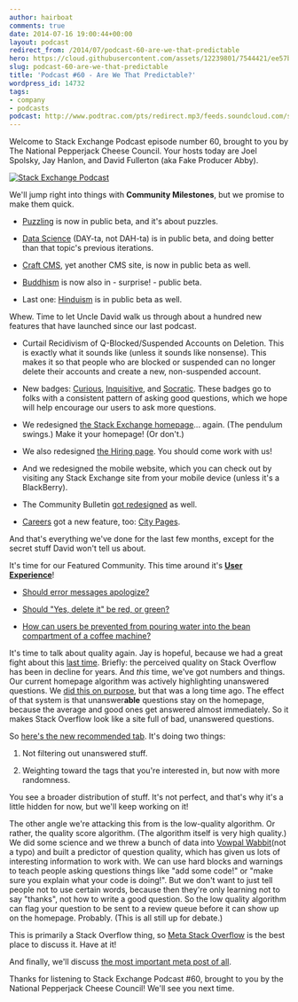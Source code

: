 ```yaml
---
author: hairboat
comments: true
date: 2014-07-16 19:00:44+00:00
layout: podcast
redirect_from: /2014/07/podcast-60-are-we-that-predictable
hero: https://cloud.githubusercontent.com/assets/12239801/7544421/ee57b6aa-f59a-11e4-8d24-4cf85b5646a9.jpg
slug: podcast-60-are-we-that-predictable
title: 'Podcast #60 - Are We That Predictable?'
wordpress_id: 14732
tags:
- company
- podcasts
podcast: http://www.podtrac.com/pts/redirect.mp3/feeds.soundcloud.com/stream/158893545-stack-exchange-stack-exchange-podcast-episode-60-are-we-that-predictable.mp3
---
```


Welcome to Stack Exchange Podcast episode number 60, brought to you by The National Pepperjack Cheese Council. Your hosts today are Joel Spolsky, Jay Hanlon, and David Fullerton (aka Fake Producer Abby).

[![Stack Exchange Podcast](http://blog.stackoverflow.com/wp-content/uploads/podcast-og.png)](http://blog.stackoverflow.com/2014/07/podcast-60-are-we-that-predictable/podcast-og/)

We'll jump right into things with **Community Milestones**, but we promise to make them quick.



	
  * [Puzzling](http://puzzling.stackexchange.com/) is now in public beta, and it's about puzzles.

	
  * [Data Science](http://datascience.stackexchange.com/) (DAY-ta, not DAH-ta) is in public beta, and doing better than that topic's previous iterations.

	
  * [Craft CMS](http://craftcms.stackexchange.com/), yet another CMS site, is now in public beta as well.

	
  * [Buddhism](http://buddhism.stackexchange.com/) is now also in - surprise! - public beta.

	
  * Last one: [Hinduism](http://hinduism.stackexchange.com/) is in public beta as well.


Whew. Time to let Uncle David walk us through about a hundred new features that have launched since our last podcast.

	
  * Curtail Recidivism of Q-Blocked/Suspended Accounts on Deletion. This is exactly what it sounds like (unless it sounds like nonsense). This makes it so that people who are blocked or suspended can no longer delete their accounts and create a new, non-suspended account.

	
  * New badges: [Curious](http://meta.stackexchange.com/help/badges/242/curious), [Inquisitive](http://meta.stackexchange.com/help/badges/243/inquisitive), and [Socratic](http://meta.stackexchange.com/help/badges/244/socratic). These badges go to folks with a consistent pattern of asking good questions, which we hope will help encourage our users to ask more questions.

	
  * We redesigned [the Stack Exchange homepage](http://stackexchange.com/)... again. (The pendulum swings.) Make it your homepage! (Or don't.)

	
  * We also redesigned [the Hiring page](http://stackexchange.com/work-here). You should come work with us!

	
  * And we redesigned the mobile website, which you can check out by visiting any Stack Exchange site from your mobile device (unless it's a BlackBerry).

	
  * The Community Bulletin [got redesigned](http://meta.stackexchange.com/questions/234453/redesigned-community-bulletin) as well.

	
  * [Careers](http://careers.stackoverflow.com/) got a new feature, too: [City Pages](http://careers.stackoverflow.com/explore).


And that's everything we've done for the last few months, except for the secret stuff David won't tell us about.

It's time for our Featured Community. This time around it's [**User Experience**](http://ux.stackexchange.com/)!



	
  * [Should error messages apologize?](http://ux.stackexchange.com/questions/31359/should-error-messages-apologize)

	
  * [Should "Yes, delete it" be red, or green?](http://ux.stackexchange.com/questions/49991/should-yes-delete-it-be-red-or-green)

	
  * [How can users be prevented from pouring water into the bean compartment of a coffee machine?](http://ux.stackexchange.com/questions/34126/how-can-users-be-prevented-from-pouring-water-into-the-bean-compartment-of-a-cof)


It's time to talk about quality again. Jay is hopeful, because we had a great fight about this [last time](http://blog.stackoverflow.com/2014/05/podcast-59-hes-one-of-those-science-ists/). Briefly: the perceived quality on Stack Overflow has been in decline for years. And _this_ time, we've got numbers and things. Our current homepage algorithm was actively highlighting unanswered questions. We [did this on purpose](http://blog.stackoverflow.com/2010/11/stack-overflow-homepage-changes/), but that was a long time ago. The effect of that system is that unanswer**able** questions stay on the homepage, because the average and good ones get answered almost immediately. So it makes Stack Overflow look like a site full of bad, unanswered questions.

So [here's the new recommended tab](http://stackoverflow.com/?tab=recommended). It's doing two things:



	
  1. Not filtering out unanswered stuff.

	
  2. Weighting toward the tags that you're interested in, but now with more randomness.


You see a broader distribution of stuff. It's not perfect, and that's why it's a little hidden for now, but we'll keep working on it!

The other angle we're attacking this from is the low-quality algorithm. Or rather, the quality score algorithm. (The algorithm itself is very high quality.) We did some science and we threw a bunch of data into [Vowpal Wabbit](https://en.wikipedia.org/wiki/Vowpal_Wabbit)(not a typo) and built a predictor of question quality, which has given us lots of interesting information to work with. We can use hard blocks and warnings to teach people asking questions things like "add some code!" or "make sure you explain what your code is doing!". But we don't want to just tell people not to use certain words, because then they're only learning not to say "thanks", not how to write a good question. So the low quality algorithm can flag your question to be sent to a review queue before it can show up on the homepage. Probably. (This is all still up for debate.)

This is primarily a Stack Overflow thing, so [Meta Stack Overflow](http://meta.stackoverflow.com/) is the best place to discuss it. Have at it!

And finally, we'll discuss [the most important meta post of all](http://meta.stackoverflow.com/questions/261505/is-it-true-that-if-someone-reaches-200k-reputation-he-she-gets-a-painting-with-a).

Thanks for listening to Stack Exchange Podcast #60, brought to you by the National Pepperjack Cheese Council! We'll see you next time.





